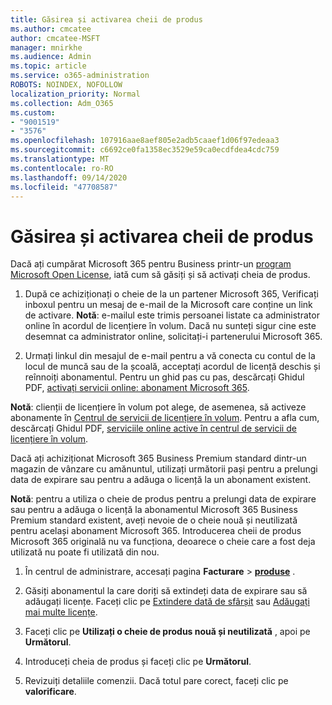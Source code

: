 ```yaml
---
title: Găsirea și activarea cheii de produs
ms.author: cmcatee
author: cmcatee-MSFT
manager: mnirkhe
ms.audience: Admin
ms.topic: article
ms.service: o365-administration
ROBOTS: NOINDEX, NOFOLLOW
localization_priority: Normal
ms.collection: Adm_O365
ms.custom:
- "9001519"
- "3576"
ms.openlocfilehash: 107916aae8aef805e2adb5caaef1d06f97edeaa3
ms.sourcegitcommit: c6692ce0fa1358ec3529e59ca0ecdfdea4cdc759
ms.translationtype: MT
ms.contentlocale: ro-RO
ms.lasthandoff: 09/14/2020
ms.locfileid: "47708587"
---
```

# <a name="find-and-activate-my-product-key"></a>Găsirea și activarea cheii de produs

Dacă ați cumpărat Microsoft 365 pentru Business printr-un [program Microsoft Open License](https://go.microsoft.com/fwlink/p/?LinkID=613298), iată cum să găsiți și să activați cheia de produs.

1. După ce achiziționați o cheie de la un partener Microsoft 365, Verificați inboxul pentru un mesaj de e-mail de la Microsoft care conține un link de activare.  **Notă**: e-mailul este trimis persoanei listate ca administrator online în acordul de licențiere în volum.  Dacă nu sunteți sigur cine este desemnat ca administrator online, solicitați-i partenerului Microsoft 365.

2. Urmați linkul din mesajul de e-mail pentru a vă conecta cu contul de la locul de muncă sau de la școală, acceptați acordul de licență deschis și reînnoiți abonamentul.  Pentru un ghid pas cu pas, descărcați Ghidul PDF, [activați servicii online: abonament Microsoft 365](https://go.microsoft.com/fwlink/p/?LinkId=618100). 

**Notă**: clienții de licențiere în volum pot alege, de asemenea, să activeze abonamente în [Centrul de servicii de licențiere în volum](https://go.microsoft.com/fwlink/p/?LinkID=282016).  Pentru a afla cum, descărcați Ghidul PDF, [serviciile online active în centrul de servicii de licențiere în volum](https://go.microsoft.com/fwlink/p/?LinkId=618096).

Dacă ați achiziționat Microsoft 365 Business Premium standard dintr-un magazin de vânzare cu amănuntul, utilizați următorii pași pentru a prelungi data de expirare sau pentru a adăuga o licență la un abonament existent.

**Notă**: pentru a utiliza o cheie de produs pentru a prelungi data de expirare sau pentru a adăuga o licență la abonamentul Microsoft 365 Business Premium standard existent, aveți nevoie de o cheie nouă și neutilizată pentru același abonament Microsoft 365.  Introducerea cheii de produs Microsoft 365 originală nu va funcționa, deoarece o cheie care a fost deja utilizată nu poate fi utilizată din nou.

1. În centrul de administrare, accesați pagina **Facturare**  >  **[produse](https://go.microsoft.com/fwlink/p/?linkid=842054)** .

2. Găsiți abonamentul la care doriți să extindeți data de expirare sau să adăugați licențe.  Faceți clic pe [Extindere dată de sfârșit](https://go.microsoft.com/fwlink/p/?linkid=842054) sau [Adăugați mai multe licențe](https://go.microsoft.com/fwlink/p/?linkid=842054).

3. Faceți clic pe **Utilizați o cheie de produs nouă și neutilizată** , apoi pe **Următorul**.

4. Introduceți cheia de produs și faceți clic pe **Următorul**.

5. Revizuiți detaliile comenzii.  Dacă totul pare corect, faceți clic pe **valorificare**.